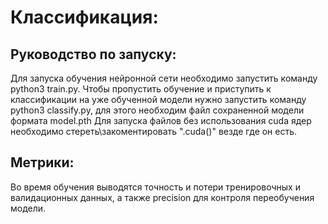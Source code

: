 # Классификация:
## Руководство по запуску:
Для запуска обучения нейронной сети необходимо запустить команду python3 train.py. 
Чтобы пропустить обучение и приступить к классификации на уже обученной модели нужно запустить команду python3 classify.py, для этого необходим файл сохраненной модели формата model.pth
Для запуска файлов без использования cuda ядер необходимо стереть\закоментировать ".cuda()" везде где он есть. 
## Метрики:
Во время обучения выводятся точность и потери тренировочных и валидационных данных, а также precision для контроля переобучения модели. 
